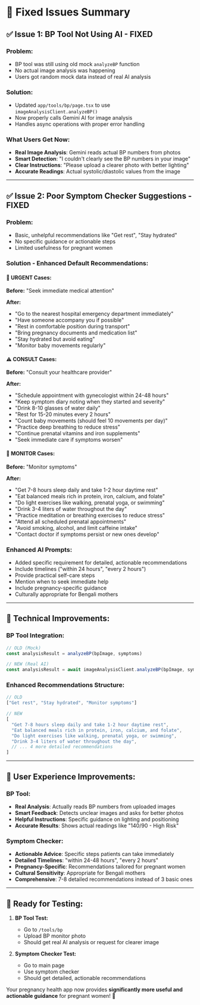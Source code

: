 # 🎉 Fixed Issues Summary

## ✅ **Issue 1: BP Tool Not Using AI - FIXED**

### **Problem:**
- BP tool was still using old mock `analyzeBP` function
- No actual image analysis was happening
- Users got random mock data instead of real AI analysis

### **Solution:**
- Updated `app/tools/bp/page.tsx` to use `imageAnalysisClient.analyzeBP()`
- Now properly calls Gemini AI for image analysis
- Handles async operations with proper error handling

### **What Users Get Now:**
- **Real Image Analysis**: Gemini reads actual BP numbers from photos
- **Smart Detection**: "I couldn't clearly see the BP numbers in your image"
- **Clear Instructions**: "Please upload a clearer photo with better lighting"
- **Accurate Readings**: Actual systolic/diastolic values from the image

---

## ✅ **Issue 2: Poor Symptom Checker Suggestions - FIXED**

### **Problem:**
- Basic, unhelpful recommendations like "Get rest", "Stay hydrated"
- No specific guidance or actionable steps
- Limited usefulness for pregnant women

### **Solution - Enhanced Default Recommendations:**

#### **🚨 URGENT Cases:**
**Before:** "Seek immediate medical attention"

**After:** 
- "Go to the nearest hospital emergency department immediately"
- "Have someone accompany you if possible"
- "Rest in comfortable position during transport"
- "Bring pregnancy documents and medication list"
- "Stay hydrated but avoid eating"
- "Monitor baby movements regularly"

#### **⚠️ CONSULT Cases:**
**Before:** "Consult your healthcare provider"

**After:**
- "Schedule appointment with gynecologist within 24-48 hours"
- "Keep symptom diary noting when they started and severity"
- "Drink 8-10 glasses of water daily"
- "Rest for 15-20 minutes every 2 hours"
- "Count baby movements (should feel 10 movements per day)"
- "Practice deep breathing to reduce stress"
- "Continue prenatal vitamins and iron supplements"
- "Seek immediate care if symptoms worsen"

#### **👀 MONITOR Cases:**
**Before:** "Monitor symptoms"

**After:**
- "Get 7-8 hours sleep daily and take 1-2 hour daytime rest"
- "Eat balanced meals rich in protein, iron, calcium, and folate"
- "Do light exercises like walking, prenatal yoga, or swimming"
- "Drink 3-4 liters of water throughout the day"
- "Practice meditation or breathing exercises to reduce stress"
- "Attend all scheduled prenatal appointments"
- "Avoid smoking, alcohol, and limit caffeine intake"
- "Contact doctor if symptoms persist or new ones develop"

### **Enhanced AI Prompts:**
- Added specific requirement for detailed, actionable recommendations
- Include timelines ("within 24 hours", "every 2 hours")
- Provide practical self-care steps
- Mention when to seek immediate help
- Include pregnancy-specific guidance
- Culturally appropriate for Bengali mothers

---

## 🔧 **Technical Improvements:**

### **BP Tool Integration:**
```typescript
// OLD (Mock)
const analysisResult = analyzeBP(bpImage, symptoms)

// NEW (Real AI)
const analysisResult = await imageAnalysisClient.analyzeBP(bpImage, symptoms, language)
```

### **Enhanced Recommendations Structure:**
```typescript
// OLD
["Get rest", "Stay hydrated", "Monitor symptoms"]

// NEW  
[
  "Get 7-8 hours sleep daily and take 1-2 hour daytime rest",
  "Eat balanced meals rich in protein, iron, calcium, and folate", 
  "Do light exercises like walking, prenatal yoga, or swimming",
  "Drink 3-4 liters of water throughout the day",
  // ... 4 more detailed recommendations
]
```

---

## 🎯 **User Experience Improvements:**

### **BP Tool:**
- **Real Analysis**: Actually reads BP numbers from uploaded images
- **Smart Feedback**: Detects unclear images and asks for better photos
- **Helpful Instructions**: Specific guidance on lighting and positioning
- **Accurate Results**: Shows actual readings like "140/90 - High Risk"

### **Symptom Checker:**
- **Actionable Advice**: Specific steps patients can take immediately
- **Detailed Timelines**: "within 24-48 hours", "every 2 hours"
- **Pregnancy-Specific**: Recommendations tailored for pregnant women
- **Cultural Sensitivity**: Appropriate for Bengali mothers
- **Comprehensive**: 7-8 detailed recommendations instead of 3 basic ones

---

## 🚀 **Ready for Testing:**

1. **BP Tool Test:**
   - Go to `/tools/bp`
   - Upload BP monitor photo
   - Should get real AI analysis or request for clearer image

2. **Symptom Checker Test:**
   - Go to main page
   - Use symptom checker
   - Should get detailed, actionable recommendations

Your pregnancy health app now provides **significantly more useful and actionable guidance** for pregnant women! 🎉